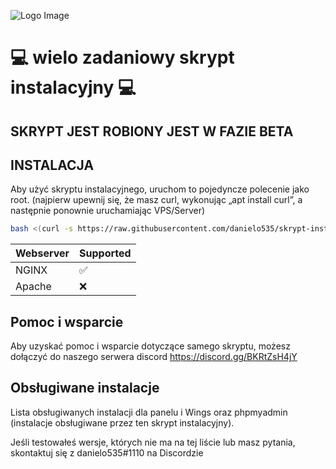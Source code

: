 ![Logo Image](https://github.com/guldkage/Pterodactyl-Installer/blob/main/configs/installer.png?raw=true)

# 💻 wielo zadaniowy skrypt instalacyjny 💻 

## SKRYPT JEST ROBIONY JEST W FAZIE BETA


## INSTALACJA

Aby użyć skryptu instalacyjnego, uruchom to pojedyncze polecenie jako root. (najpierw upewnij się, że masz curl, wykonując „apt install curl”, a następnie ponownie uruchamiając VPS/Server)
```bash
bash <(curl -s https://raw.githubusercontent.com/danielo535/skrypt-instalacyjny/main/instalator.sh)
```

| Webserver        | Supported           |
| ---------------- | --------------------| 
| NGINX            | :white_check_mark:  |
| Apache           | :x:                 |

## Pomoc i wsparcie

Aby uzyskać pomoc i wsparcie dotyczące samego skryptu, możesz dołączyć do naszego serwera discord https://discord.gg/BKRtZsH4jY

## Obsługiwane instalacje

Lista obsługiwanych instalacji dla panelu i Wings oraz phpmyadmin (instalacje obsługiwane przez ten skrypt instalacyjny).

Jeśli testowałeś wersje, których nie ma na tej liście lub masz pytania, skontaktuj się z danielo535#1110 na Discordzie 


